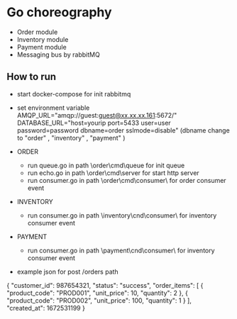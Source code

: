 # Go choreography
- Order module
- Inventory module
- Payment module
- Messaging bus by rabbitMQ

## How to run


- start docker-compose for init rabbitmq 

- set environment variable 
    AMQP_URL="amqp://guest:guest@xx.xx.xx.161:5672/"
    DATABASE_URL="host=yourip port=5433 user=user password=password dbname=order sslmode=disable"
    (dbname change to  "order" , "inventory" , "payment" )

- ORDER
    - run  queue.go  in path \order\cmd\queue  for init queue
    - run  echo.go   in path \order\cmd\server for start http server
    - run  consumer.go   in path \order\cmd\consumer\ for order consumer event

- INVENTORY 
    - run  consumer.go   in path \inventory\cnd\consumer\ for inventory consumer event

- PAYMENT 
    - run  consumer.go   in path \payment\cnd\consumer\ for inventory consumer event

- example json for post  /orders path

{
  "customer_id": 987654321,
  "status": "success",
  "order_items": [
    {
      "product_code": "PROD001",
      "unit_price": 10,
      "quantity": 2
    },
    {
      "product_code": "PROD002",
      "unit_price": 100,
      "quantity": 1
    }
  ],
  "created_at": 1672531199
}
